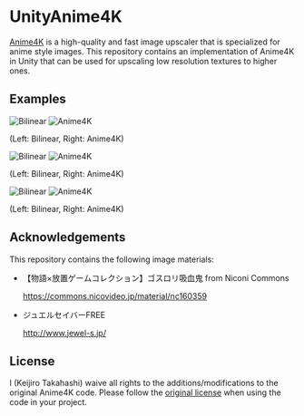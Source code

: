 UnityAnime4K
============

[Anime4K] is a high-quality and fast image upscaler that is specialized for
anime style images. This repository contains an implementation of Anime4K in
Unity that can be used for upscaling low resolution textures to higher ones.

[Anime4K]: https://github.com/bloc97/Anime4K

Examples
--------

![Bilinear](https://i.imgur.com/fGhT37o.png)
![Anime4K](https://i.imgur.com/gbgO42S.png)

(Left: Bilinear, Right: Anime4K)

![Bilinear](https://i.imgur.com/8zAh73j.png)
![Anime4K](https://i.imgur.com/VvoNqIs.png)

(Left: Bilinear, Right: Anime4K)

![Bilinear](https://i.imgur.com/MQWXz7s.png)
![Anime4K](https://i.imgur.com/Z0BA4nF.png)

(Left: Bilinear, Right: Anime4K)

Acknowledgements
----------------

This repository contains the following image materials:

- 【物語×放置ゲームコレクション】ゴスロリ吸血鬼 from Niconi Commons

  https://commons.nicovideo.jp/material/nc160359

- ジュエルセイバーFREE

  http://www.jewel-s.jp/

License
-------

I (Keijiro Takahashi) waive all rights to the additions/modifications to the
original Anime4K code. Please follow the [original license] when using the code
in your project.

[original license]: https://github.com/bloc97/Anime4K/blob/master/LICENSE
